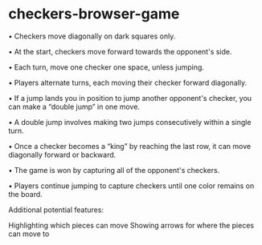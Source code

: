 # checkers-browser-game

•	Checkers move diagonally on dark squares only.

•	At the start, checkers move forward towards the opponent's side.

•	Each turn, move one checker one space, unless jumping.

•	Players alternate turns, each moving their checker forward diagonally.

•	If a jump lands you in position to jump another opponent's checker, you can make a “double jump” in one move.

•	A double jump involves making two jumps consecutively within a single turn.

•	Once a checker becomes a “king” by reaching the last row, it can move diagonally forward or backward.

•	The game is won by capturing all of the opponent's checkers.

•	Players continue jumping to capture checkers until one color remains on the board.

Additional potential features:

Highlighting which pieces can move
Showing arrows for where the pieces can move to
